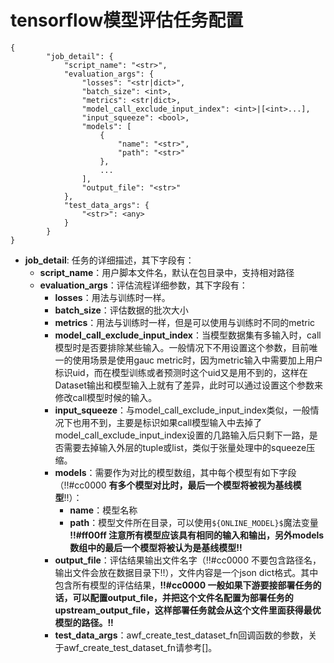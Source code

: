 # tensorflow模型评估任务配置
``` 
{
        "job_detail": {
            "script_name": "<str>",
            "evaluation_args": {
                "losses": "<str|dict>",
                "batch_size": <int>,
                "metrics": <str|dict>,
                "model_call_exclude_input_index": <int>|[<int>...],
                "input_squeeze": <bool>,
                "models": [
                    {
                        "name": "<str>",
                        "path": "<str>"
                    },
                    ...
                ],
                "output_file": "<str>"
            },
            "test_data_args": {
            	"<str>": <any>
            }
        }
}
```
- **job_detail**: 任务的详细描述，其下字段有：
	- **script_name**：用户脚本文件名，默认在包目录中，支持相对路径
    - **evaluation_args**：评估流程详细参数，其下字段有：
    	- **losses**：用法与训练时一样。
        - **batch_size**：评估数据的批次大小
        - **metrics**：用法与训练时一样，但是可以使用与训练时不同的metric
        - **model_call_exclude_input_index**：当模型数据集有多输入时，call模型时是否要排除某些输入。一般情况下不用设置这个参数，目前唯一的使用场景是使用gauc metric时，因为metric输入中需要加上用户标识uid，而在模型训练或者预测时这个uid又是用不到的，这样在Dataset输出和模型输入上就有了差异，此时可以通过设置这个参数来修改call模型时候的输入。
        - **input_squeeze**：与model_call_exclude_input_index类似，一般情况下也用不到，主要是标识如果call模型输入中去掉了model_call_exclude_input_index设置的几路输入后只剩下一路，是否需要去掉输入外层的tuple或list，类似于张量处理中的squeeze压缩。
        - **models**：需要作为对比的模型数组，其中每个模型有如下字段（!!#cc0000 **有多个模型对比时，最后一个模型将被视为基线模型**!!）：
        	- **name**：模型名称
            - **path**：模型文件所在目录，可以使用`${ONLINE_MODEL}$`魔法变量
            **!!#ff00ff 注意所有模型应该具有相同的输入和输出，另外models数组中的最后一个模型将被认为是基线模型!!**
		- **output_file**：评估结果输出文件名字（!!#cc0000 不要包含路径名，输出文件会放在数据目录下!!），文件内容是一个json dict格式。其中包含所有模型的评估结果，**!!#cc0000 一般如果下游要接部署任务的话，可以配置output_file，并把这个文件名配置为部署任务的upstream_output_file，这样部署任务就会从这个文件里面获得最优模型的路径。!!**
        - **test_data_args**：awf_create_test_dataset_fn回调函数的参数，关于awf_create_test_dataset_fn请参考[]。
